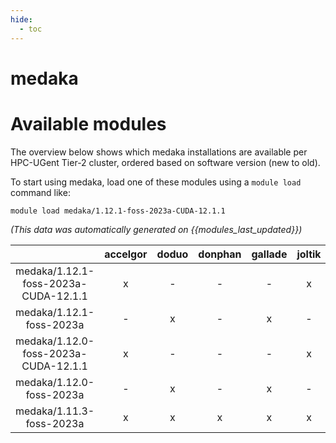 ```yaml
---
hide:
  - toc
---
```


medaka
======

# Available modules


The overview below shows which medaka installations are available per HPC-UGent Tier-2 cluster, ordered based on software version (new to old).

To start using medaka, load one of these modules using a `module load` command like:

```shell
module load medaka/1.12.1-foss-2023a-CUDA-12.1.1
```

*(This data was automatically generated on {{modules_last_updated}})*  

| |accelgor|doduo|donphan|gallade|joltik|litleo|shinx|
| :---: | :---: | :---: | :---: | :---: | :---: | :---: | :---: |
|medaka/1.12.1-foss-2023a-CUDA-12.1.1|x|-|-|-|x|x|-|
|medaka/1.12.1-foss-2023a|-|x|-|x|-|x|x|
|medaka/1.12.0-foss-2023a-CUDA-12.1.1|x|-|-|-|x|x|-|
|medaka/1.12.0-foss-2023a|-|x|-|x|-|x|x|
|medaka/1.11.3-foss-2023a|x|x|x|x|x|x|x|
